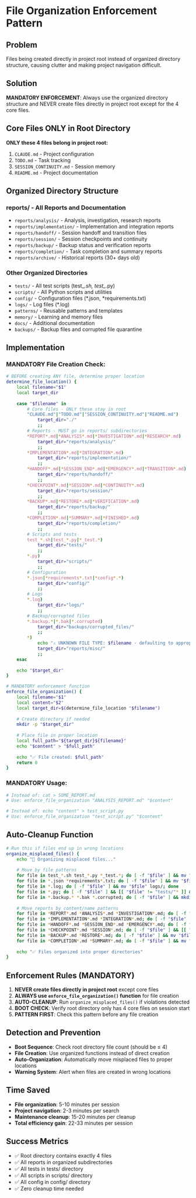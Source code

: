 # File Organization Enforcement Pattern

## Problem
Files being created directly in project root instead of organized directory structure, causing clutter and making project navigation difficult.

## Solution
**MANDATORY ENFORCEMENT**: Always use the organized directory structure and NEVER create files directly in project root except for the 4 core files.

## Core Files ONLY in Root Directory
**ONLY these 4 files belong in project root:**
1. `CLAUDE.md` - Project configuration
2. `TODO.md` - Task tracking  
3. `SESSION_CONTINUITY.md` - Session memory
4. `README.md` - Project documentation

## Organized Directory Structure

### reports/ - All Reports and Documentation
- `reports/analysis/` - Analysis, investigation, research reports
- `reports/implementation/` - Implementation and integration reports  
- `reports/handoff/` - Session handoff and transition files
- `reports/session/` - Session checkpoints and continuity
- `reports/backup/` - Backup status and verification reports
- `reports/completion/` - Task completion and summary reports
- `reports/archive/` - Historical reports (30+ days old)

### Other Organized Directories
- `tests/` - All test scripts (test_*.sh, test_*.py)
- `scripts/` - All Python scripts and utilities
- `config/` - Configuration files (*.json, *requirements.txt)
- `logs/` - Log files (*.log)
- `patterns/` - Reusable patterns and templates
- `memory/` - Learning and memory files
- `docs/` - Additional documentation
- `backups/` - Backup files and corrupted file quarantine

## Implementation

### MANDATORY File Creation Check:
```bash
# BEFORE creating ANY file, determine proper location
determine_file_location() {
    local filename="$1"
    local target_dir
    
    case "$filename" in
        # Core files - ONLY these stay in root
        "CLAUDE.md"|"TODO.md"|"SESSION_CONTINUITY.md"|"README.md")
            target_dir="./"
            ;;
        # Reports - MUST go in reports/ subdirectories
        *REPORT*.md|*ANALYSIS*.md|*INVESTIGATION*.md|*RESEARCH*.md)
            target_dir="reports/analysis/"
            ;;
        *IMPLEMENTATION*.md|*INTEGRATION*.md)
            target_dir="reports/implementation/"
            ;;
        *HANDOFF*.md|*SESSION_END*.md|*EMERGENCY*.md|*TRANSITION*.md)
            target_dir="reports/handoff/"
            ;;
        *CHECKPOINT*.md|*SESSION*.md|*CONTINUITY*.md)
            target_dir="reports/session/"
            ;;
        *BACKUP*.md|*RESTORE*.md|*VERIFICATION*.md)
            target_dir="reports/backup/"
            ;;
        *COMPLETION*.md|*SUMMARY*.md|*FINISHED*.md)
            target_dir="reports/completion/"
            ;;
        # Scripts and tests
        test_*.sh|test_*.py|*_test.*)
            target_dir="tests/"
            ;;
        *.py)
            target_dir="scripts/"
            ;;
        # Configuration
        *.json|*requirements*.txt|*config*.*)
            target_dir="config/"
            ;;
        # Logs
        *.log)
            target_dir="logs/"
            ;;
        # Backup/corrupted files  
        *.backup.*|*.bak|*.corrupted)
            target_dir="backups/corrupted_files/"
            ;;
        *)
            echo "⚠️ UNKNOWN FILE TYPE: $filename - defaulting to appropriate category"
            target_dir="reports/misc/"
            ;;
    esac
    
    echo "$target_dir"
}

# MANDATORY enforcement function
enforce_file_organization() {
    local filename="$1"
    local content="$2"
    local target_dir=$(determine_file_location "$filename")
    
    # Create directory if needed
    mkdir -p "$target_dir"
    
    # Place file in proper location
    local full_path="${target_dir}${filename}"
    echo "$content" > "$full_path"
    
    echo "✅ File created: $full_path"
    return 0
}
```

### MANDATORY Usage:
```bash
# Instead of: cat > SOME_REPORT.md
# Use: enforce_file_organization "ANALYSIS_REPORT.md" "$content"

# Instead of: echo "content" > test_script.py  
# Use: enforce_file_organization "test_script.py" "$content"
```

## Auto-Cleanup Function
```bash
# Run this if files end up in wrong locations
organize_misplaced_files() {
    echo "🧹 Organizing misplaced files..."
    
    # Move by file patterns
    for file in test_*.sh test_*.py *_test.*; do [ -f "$file" ] && mv "$file" tests/; done
    for file in *.json *requirements*.txt; do [ -f "$file" ] && mv "$file" config/; done  
    for file in *.log; do [ -f "$file" ] && mv "$file" logs/; done
    for file in *.py; do [ -f "$file" ] && [[ "$file" != "tests/"* ]] && mv "$file" scripts/; done
    for file in *.backup.* *.bak *.corrupted; do [ -f "$file" ] && mkdir -p backups/corrupted_files && mv "$file" backups/corrupted_files/; done
    
    # Move reports by content/name patterns
    for file in *REPORT*.md *ANALYSIS*.md *INVESTIGATION*.md; do [ -f "$file" ] && mv "$file" reports/analysis/; done
    for file in *IMPLEMENTATION*.md *INTEGRATION*.md; do [ -f "$file" ] && mv "$file" reports/implementation/; done
    for file in *HANDOFF*.md *SESSION_END*.md *EMERGENCY*.md; do [ -f "$file" ] && mv "$file" reports/handoff/; done
    for file in *CHECKPOINT*.md *SESSION*.md; do [ -f "$file" ] && [[ "$file" != "SESSION_CONTINUITY.md" ]] && mv "$file" reports/session/; done
    for file in *BACKUP*.md *RESTORE*.md; do [ -f "$file" ] && mv "$file" reports/backup/; done
    for file in *COMPLETION*.md *SUMMARY*.md; do [ -f "$file" ] && mv "$file" reports/completion/; done
    
    echo "✅ Files organized into proper directories"
}
```

## Enforcement Rules (MANDATORY)
1. **NEVER create files directly in project root** except core files
2. **ALWAYS use `enforce_file_organization()` function** for file creation  
3. **AUTO-CLEANUP**: Run `organize_misplaced_files()` if violations detected
4. **BOOT CHECK**: Verify root directory only has 4 core files on session start
5. **PATTERN FIRST**: Check this pattern before any file creation

## Detection and Prevention
- **Boot Sequence**: Check root directory file count (should be ≤ 4)
- **File Creation**: Use organized functions instead of direct creation
- **Auto-Organization**: Automatically move misplaced files to proper locations
- **Warning System**: Alert when files are created in wrong locations

## Time Saved  
- **File organization**: 5-10 minutes per session
- **Project navigation**: 2-3 minutes per search  
- **Maintenance cleanup**: 15-20 minutes per cleanup
- **Total efficiency gain**: 22-33 minutes per session

## Success Metrics
- ✅ Root directory contains exactly 4 files
- ✅ All reports in organized subdirectories  
- ✅ All tests in tests/ directory
- ✅ All scripts in scripts/ directory
- ✅ All config in config/ directory
- ✅ Zero cleanup time needed